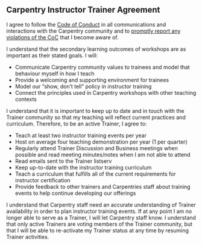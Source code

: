 ## Carpentry Instructor Trainer Agreement
 
I agree to follow the [Code of Conduct](http://www.datacarpentry.org/code-of-conduct/) in all communications and interactions 
with the Carpentry community and to [promptly report any violations of the CoC](https://software-carpentry.org/CoC-reporting/)
that I become aware of.
 
I understand that the secondary learning outcomes of workshops are as important as their stated goals. I will:  
- Communicate Carpentry community values to trainees and model that behaviour myself in how I teach  
- Provide a welcoming and supporting environment for trainees  
- Model our “show, don’t tell” policy in instructor training  
- Connect the principles used in Carpentry workshops with other teaching contexts  
 
I understand that it is important to keep up to date and in touch with the Trainer community so that my teaching will
reflect current practices and curriculum. Therefore, to be an active Trainer, I agree to:  
- Teach at least two instructor training events per year  
- Host on average four teaching demonstration per year  (1 per quarter)  
- Regularly attend Trainer Discussion and Business meetings when possible and read meeting minutes/notes when I am not able to attend  
- Read emails sent to the Trainer listserv  
- Keep up-to-date with the instructor training curriculum  
- Teach a curriculum that fulfills all of the current requirements for instructor certification  
- Provide feedback to other trainers and Carpentries staff about training events to help continue developing our offerings  
 
I understand that Carpentry staff need an accurate understanding of Trainer availability in order to plan instructor training 
events. If at any point I am no longer able to serve as a Trainer, I will let Carpentry staff know. I understand that only active
Trainers are voting members of the Trainer community, but that I will be able to re-activate my Trainer status at any time by resuming
Trainer activities.  
